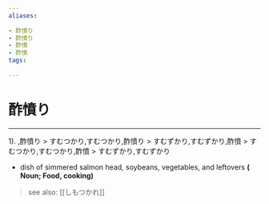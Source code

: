 ```yaml
---
aliases:
    
- 酢憤り
- 酢憤り
- 酢憤
- 酢憤
tags:
    
---
```


# 酢憤り
---
1).
,酢憤り > すむつかり,すむつかり,酢憤り > すむずかり,すむずかり,酢憤 > すむつかり,すむつかり,酢憤 > すむずかり,すむずかり

- dish of simmered salmon head, soybeans, vegetables, and leftovers
**( Noun; Food, cooking)**
> see also:  [[しもつかれ]]
            